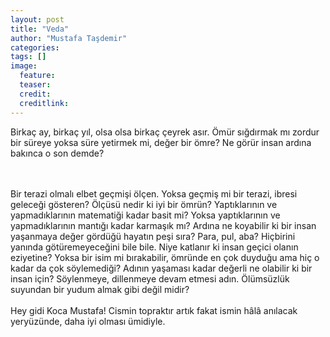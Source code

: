 ```yaml
---
layout: post
title: "Veda"
author: "Mustafa Taşdemir"
categories:
tags: []
image:
  feature:
  teaser:
  credit:
  creditlink:
---
```


Birkaç ay, birkaç yıl, olsa olsa birkaç çeyrek asır. Ömür sığdırmak mı zordur bir süreye yoksa süre yetirmek mi, değer bir ömre? Ne görür insan ardına bakınca o son demde?
<!--break-->
<br/><br/>
Bir terazi olmalı elbet geçmişi ölçen. Yoksa geçmiş mi bir terazi, ibresi geleceği gösteren? Ölçüsü nedir ki iyi bir ömrün? Yaptıklarının ve yapmadıklarının matematiği kadar basit mi? Yoksa yaptıklarının ve yapmadıklarının mantığı kadar karmaşık mı? Ardına ne koyabilir ki bir insan yaşanmaya değer gördüğü hayatın peşi sıra? Para, pul, aba? Hiçbirini yanında götüremeyeceğini bile bile. Niye katlanır ki insan geçici olanın eziyetine? Yoksa bir isim mi bırakabilir, ömründe en çok duyduğu ama hiç o kadar da çok söylemediği? Adının yaşaması kadar değerli ne olabilir ki bir insan için? Söylenmeye, dillenmeye devam etmesi adın. Ölümsüzlük suyundan bir yudum almak gibi değil midir?
<br/><br/>
Hey gidi Koca Mustafa! Cismin topraktır artık fakat ismin hâlâ anılacak yeryüzünde, daha iyi olması ümidiyle.
